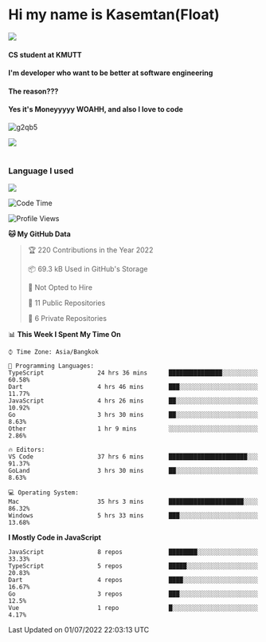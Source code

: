 # Hi my name is Kasemtan(Float)
![](https://64.media.tumblr.com/9c2a8f831efe8da556ffbf89cebb52c9/b86c1ab833a37e32-93/s1280x1920/d000dc22f75df64be2bc150f5fa69c4f6df6bb07.gifv)
#### CS student at KMUTT
#### I'm developer who want to be better at software engineering
#### The reason???
#### Yes it's Moneyyyyy WOAHH, and also I love to code
![g2qb5](https://user-images.githubusercontent.com/69688279/175812510-9235eaf7-72f7-40d3-b163-56efa9aa5c6b.gif)


[![](https://github-readme-stats.vercel.app/api?username=FloatKasemtan&show_icons=true&theme=nightowl)]()
#
### Language I used
[![](https://github-readme-stats.vercel.app/api/top-langs/?username=FloatKasemtan&layout=compact&theme=nightowl)]()
<!--START_SECTION:waka-->
![Code Time](http://img.shields.io/badge/Code%20Time-542%20hrs%2046%20mins-blue)

![Profile Views](http://img.shields.io/badge/Profile%20Views-11-blue)

**🐱 My GitHub Data** 

> 🏆 220 Contributions in the Year 2022
 > 
> 📦 69.3 kB Used in GitHub's Storage 
 > 
> 🚫 Not Opted to Hire
 > 
> 📜 11 Public Repositories 
 > 
> 🔑 6 Private Repositories  
 > 
📊 **This Week I Spent My Time On** 

```text
⌚︎ Time Zone: Asia/Bangkok

💬 Programming Languages: 
TypeScript               24 hrs 36 mins      ███████████████░░░░░░░░░░   60.58% 
Dart                     4 hrs 46 mins       ███░░░░░░░░░░░░░░░░░░░░░░   11.77% 
JavaScript               4 hrs 26 mins       ██░░░░░░░░░░░░░░░░░░░░░░░   10.92% 
Go                       3 hrs 30 mins       ██░░░░░░░░░░░░░░░░░░░░░░░   8.63% 
Other                    1 hr 9 mins         ░░░░░░░░░░░░░░░░░░░░░░░░░   2.86%

🔥 Editors: 
VS Code                  37 hrs 6 mins       ██████████████████████░░░   91.37% 
GoLand                   3 hrs 30 mins       ██░░░░░░░░░░░░░░░░░░░░░░░   8.63%

💻 Operating System: 
Mac                      35 hrs 3 mins       █████████████████████░░░░   86.32% 
Windows                  5 hrs 33 mins       ███░░░░░░░░░░░░░░░░░░░░░░   13.68%

```

**I Mostly Code in JavaScript** 

```text
JavaScript               8 repos             ████████░░░░░░░░░░░░░░░░░   33.33% 
TypeScript               5 repos             █████░░░░░░░░░░░░░░░░░░░░   20.83% 
Dart                     4 repos             ████░░░░░░░░░░░░░░░░░░░░░   16.67% 
Go                       3 repos             ███░░░░░░░░░░░░░░░░░░░░░░   12.5% 
Vue                      1 repo              █░░░░░░░░░░░░░░░░░░░░░░░░   4.17%

```



 Last Updated on 01/07/2022 22:03:13 UTC
<!--END_SECTION:waka-->
<!--
**FloatKasemtan/FloatKasemtan** is a ✨ _special_ ✨ repository because its `README.md` (this file) appears on your GitHub profile.

Here are some ideas to get you started:

- 🔭 I’m currently working on ...
- 🌱 I’m currently learning ...
- 👯 I’m looking to collaborate on ...
- 🤔 I’m looking for help with ...
- 💬 Ask me about ...
- 📫 How to reach me: ...
- 😄 Pronouns: ...
- ⚡ Fun fact: ...
-->
